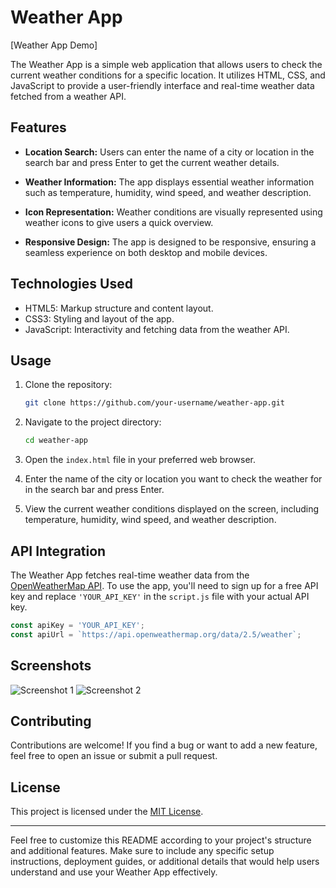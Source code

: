 # Weather App

[Weather App Demo]

The Weather App is a simple web application that allows users to check the current weather conditions for a specific location. It utilizes HTML, CSS, and JavaScript to provide a user-friendly interface and real-time weather data fetched from a weather API.

## Features

- **Location Search:** Users can enter the name of a city or location in the search bar and press Enter to get the current weather details.

- **Weather Information:** The app displays essential weather information such as temperature, humidity, wind speed, and weather description.

- **Icon Representation:** Weather conditions are visually represented using weather icons to give users a quick overview.

- **Responsive Design:** The app is designed to be responsive, ensuring a seamless experience on both desktop and mobile devices.

## Technologies Used

- HTML5: Markup structure and content layout.
- CSS3: Styling and layout of the app.
- JavaScript: Interactivity and fetching data from the weather API.

## Usage

1. Clone the repository:

   ```bash
   git clone https://github.com/your-username/weather-app.git
   ```

2. Navigate to the project directory:

   ```bash
   cd weather-app
   ```

3. Open the `index.html` file in your preferred web browser.

4. Enter the name of the city or location you want to check the weather for in the search bar and press Enter.

5. View the current weather conditions displayed on the screen, including temperature, humidity, wind speed, and weather description.

## API Integration

The Weather App fetches real-time weather data from the [OpenWeatherMap API](https://openweathermap.org/api). To use the app, you'll need to sign up for a free API key and replace `'YOUR_API_KEY'` in the `script.js` file with your actual API key.

```javascript
const apiKey = 'YOUR_API_KEY';
const apiUrl = `https://api.openweathermap.org/data/2.5/weather`;
```

## Screenshots

![Screenshot 1](screenshots/screenshot1.png)
![Screenshot 2](screenshots/screenshot2.png)

## Contributing

Contributions are welcome! If you find a bug or want to add a new feature, feel free to open an issue or submit a pull request.

## License

This project is licensed under the [MIT License](LICENSE).

---

Feel free to customize this README according to your project's structure and additional features. Make sure to include any specific setup instructions, deployment guides, or additional details that would help users understand and use your Weather App effectively.
